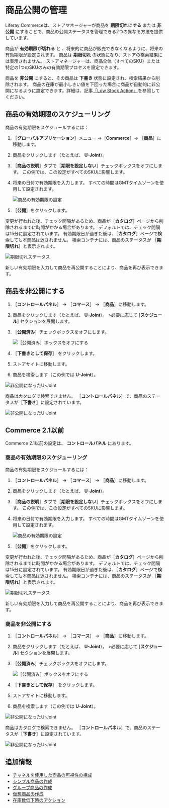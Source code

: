 # 商品公開の管理

Liferay Commerceは、ストアマネージャーが商品を **期限切れにする** または **非公開** にすることで、商品の公開ステータスを管理できる2つの異なる方法を提供しています。

商品が **有効期限が切れる** と 、将来的に商品が販売できなくなるように、将来の有効期限が設定されます。 商品は **期限切れ** の状態になり、ストアの検索結果には表示されません。 ストアマネージャーは、商品全体（すべてのSKU）または特定の1つのSKUのみの有効期限プロセスを設定できます。

商品を **非公開** にすると、その商品は **下書き** 状態に設定され、検索結果から削除されます。 商品の在庫が最小しきい値を下回った場合に商品が自動的に非公開になるように設定できます。詳細は、記事[「Low Stock Action」](./low-stock-action.md)を参照してください。

<a name="scheduling-products-expiration" />

## 商品の有効期限のスケジューリング

商品の有効期限をスケジュールするには：

1. ［**グローバルアプリケーション**］メニュー →［**Commerce**］→ ［**商品**］に移動します。
1. 商品をクリックします（たとえば、 **U-Joint**）。
1. ［**商品の説明**］タブで［**期限を設定しない**］チェックボックスをオフにします。 この例では、この設定がすべてのSKUに影響します。
1. 将来の日付で有効期限を入力します。 すべての時間はGMTタイムゾーンを使用して設定されます。

    ![商品の有効期限の設定](./managing-product-publication/images/03.png)

1. ［**公開**］をクリックします。

変更が行われた後、チェック間隔があるため、商品が［**カタログ**］ページから削除されるまでに時間がかかる場合があります。 デフォルトでは、チェック間隔は15分に設定されています。 有効期限日が過ぎた後は、［**カタログ**］ページで検索しても本商品は返されません。 検索コンテナには、商品のステータスが ［**期限切れ**］と表示されます。

![期限切れステータス](./managing-product-publication/images/04.png)

新しい有効期限を入力して商品を再公開することにより、商品を再び表示できます。

<a name="unpublishing-a-product" />

## 商品を非公開にする

1. ［**コントロールパネル**］ → ［**コマース**］ → ［**商品**］に移動します。
1. 商品をクリックします（たとえば、 **U-Joint**）。 >必要に応じて [**スケジュール**] セクションを展開します。
1. ［**公開済み**］チェックボックスをオフにします。

    ![［公開済み］ボックスをオフにする](./managing-product-publication/images/01.png)

1. ［**下書きとして保存**］ をクリックします。
1. ストアサイトに移動します。
1. 商品を検索します（この例では **U-Joint**）。

![非公開になったU-Joint](./managing-product-publication/images/02.png)

商品はカタログで検索できません。 ［**コントロールパネル**］で、商品のステータスが［**下書き**］に設定されています。

![非公開になったU-Joint](./managing-product-publication/images/05.png)

<a name="commerce-21-and-below" />

## Commerce 2.1以前

Commerce 2.1以前の設定は、 **コントロールパネル** にあります。

### 商品の有効期限のスケジューリング

商品の有効期限をスケジュールするには：

1. ［**コントロールパネル**］ → ［**コマース**］ → ［**商品**］に移動します。
1. 商品をクリックします（たとえば、 **U-Joint**）。
1. ［**商品の説明**］タブで［**期限を設定しない**］チェックボックスをオフにします。 この例では、この設定がすべてのSKUに影響します。
1. 将来の日付で有効期限を入力します。 すべての時間はGMTタイムゾーンを使用して設定されます。

    ![商品の有効期限の設定](./managing-product-publication/images/03.png)

1. ［**公開**］をクリックします。

変更が行われた後、チェック間隔があるため、商品が［**カタログ**］ページから削除されるまでに時間がかかる場合があります。 デフォルトでは、チェック間隔は15分に設定されています。 有効期限日が過ぎた後は、［**カタログ**］ページで検索しても本商品は返されません。 検索コンテナには、商品のステータスが ［**期限切れ**］と表示されます。

![期限切れステータス](./managing-product-publication/images/04.png)

新しい有効期限を入力して商品を再公開することにより、商品を再び表示できます。

### 商品を非公開にする

1. ［**コントロールパネル**］ → ［**コマース**］ → ［**商品**］に移動します。
1. 商品をクリックします（たとえば、 **U-Joint**）。 >必要に応じて [**スケジュール**] セクションを展開します。
1. ［**公開済み**］チェックボックスをオフにします。

    ![［公開済み］ボックスをオフにする](./managing-product-publication/images/01.png)

1. ［**下書きとして保存**］ をクリックします。
1. ストアサイトに移動します。
1. 商品を検索します（この例では **U-Joint**）。

![非公開になったU-Joint](./managing-product-publication/images/02.png)

商品はカタログで検索できません。 ［**コントロールパネル**］で、商品のステータスが［**下書き**］に設定されています。

![非公開になったU-Joint](./managing-product-publication/images/05.png)

<a name="additional-information" />

## 追加情報

* [チャネルを使用した商品の可視性の構成](../store-management/channels/configuring-product-visibility-using-channels.md)
* [シンプル商品の作成](../product-management/creating-and-managing-products/product-types/creating-a-simple-product.md)
* [グループ商品の作成](../product-management/creating-and-managing-products/product-types/creating-a-grouped-product.md)
* [仮想商品の作成](../product-management/creating-and-managing-products/product-types/creating-a-virtual-product.md)
* [在庫数低下時のアクション](./low-stock-action.md)
